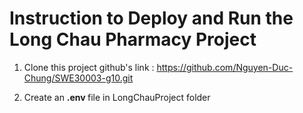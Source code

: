 # Instruction to Deploy and Run the Long Chau Pharmacy Project

1. Clone this project github's link : 
https://github.com/Nguyen-Duc-Chung/SWE30003-g10.git 

2. Create an <b> .env </b> file  in LongChauProject folder 
